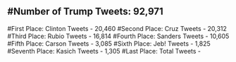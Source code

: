 #Number of Trump Tweets: 92,971
---
#First Place: Clinton Tweets - 20,460
#Second Place: Cruz Tweets - 20,312
#Third Place: Rubio Tweets - 16,814
#Fourth Place: Sanders Tweets - 10,605
#Fifth Place: Carson Tweets - 3,085
#Sixth Place: Jeb! Tweets - 1,825
#Seventh Place: Kasich Tweets - 1,305
#Last Place: Total Tweets -  
